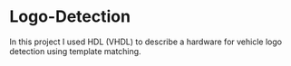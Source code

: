 # Logo-Detection
In this project I used HDL (VHDL) to describe a hardware for vehicle logo detection using template matching.

